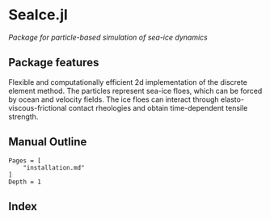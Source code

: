 # SeaIce.jl

*Package for particle-based simulation of sea-ice dynamics*

## Package features

Flexible and computationally efficient 2d implementation of the discrete element method.  The particles represent sea-ice floes, which can be forced by ocean and velocity fields.  The ice floes can interact through elasto-viscous-frictional contact rheologies and obtain time-dependent tensile strength.

## Manual Outline

```@contents
Pages = [
    "installation.md"
]
Depth = 1
```

## Index

```@index
```
